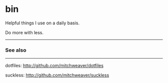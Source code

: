 # bin

Helpful things I use on a daily  basis.

Do more with less.

--------

### See also
---------

dotfiles: http://github.com/mitchweaver/dotfiles

suckless: http://github.com/mitchweaver/suckless
